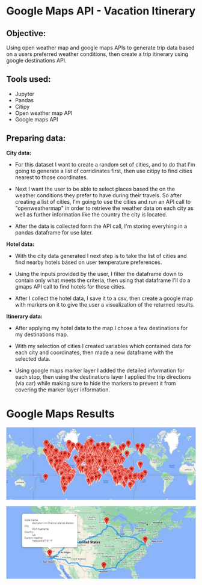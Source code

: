 # Google Maps API - Vacation Itinerary

## Objective: 
Using open weather map and google maps APIs to generate trip data based on a users preferred weather conditions, then create a trip itinerary using google destinations API.

## Tools used:
- Jupyter
- Pandas
- Citipy
- Open weather map API
- Google maps API

## Preparing data:

**City data:**  

- For this dataset I want to create a random set of cities, and to do that I'm going to generate a list of corridinates first, then use citipy to find cities nearest to those coordinates.

- Next I want the user to be able to select places based the on the weather conditions they prefer to have during their travels. So after creating a list of cities, I'm going to use the cities and run an API call to "openweathermap" in order to retrieve the weather data on each city as well as further information like the country the city is located.

- After the data is collected form the API call, I'm storing everyhing in a pandas dataframe for use later.

**Hotel data:**

- With the city data generated I next step is to take the list of cities and find nearby hotels based on user temperature preferences.

- Using the inputs provided by the user, I filter the dataframe down to contain only what meets the criteria, then using that dataframe I'll do a gmaps API call to find hotels for those cities.

- After I collect the hotel data, I save it to a csv, then create a google map with markers on it to give the user a visualization of the returned results.

**Itinerary data:**

- After applying my hotel data to the map I chose a few destinations for my destinations map.

- With my selection of cities I created variables which contained data for each city and coordinates, then made a new dataframe with the selected data.

- Using google maps marker layer I added the detailed information for each stop, then using the destinations layer I applied the trip directions (via car) while making sure to hide the markers to prevent it from covering the marker layer information.

# Google Maps Results

![hotel_map](https://github.com/Ryndine/gmaps_api_vacation/blob/main/Images/hotel_map.jpg)

![destination_map](https://github.com/Ryndine/gmaps_api_vacation/blob/main/Images/destinations_map.jpg)
